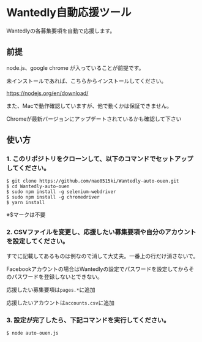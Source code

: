 # Wantedly自動応援ツール
Wantedlyの各募集要項を自動で応援します。

## 前提

node.js、google chrome が入っていることが前提です。

未インストールであれば、こちらからインストールしてください。

https://nodejs.org/en/download/

また、Macで動作確認していますが、他で動くかは保証できません。

Chromeが最新バージョンにアップデートされているかも確認して下さい

## 使い方

### 1. このリポジトリをクローンして、以下のコマンドでセットアップしてください。

```
$ git clone https://github.com/nao0515ki/Wantedly-auto-ouen.git
$ cd Wantedly-auto-ouen
$ sudo npm install -g selenium-webdriver
$ sudo npm install -g chromedriver
$ yarn install
```
※$マークは不要

### 2. CSVファイルを変更し、応援したい募集要項や自分のアカウントを設定してください。

すでに記載してあるものは例なので消して大丈夫。一番上の行だけ消さないで。

Facebookアカウントの場合はWantedlyの設定でパスワードを設定してからそのパスワードを登録しないとできない。

応援したい募集要項は`pages.*`に追加

応援したいアカウントは`accounts.csv`に追加

### 3. 設定が完了したら、下記コマンドを実行してください。

```
$ node auto-ouen.js
```


